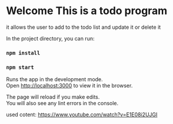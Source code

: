# Welcome This is a todo program
it allows the user to add to the todo list and update it or delete it 

In the project directory, you can run:
### `npm install`
### `npm start`

Runs the app in the development mode.\
Open [http://localhost:3000](http://localhost:3000) to view it in the browser.

The page will reload if you make edits.\
You will also see any lint errors in the console.




used cotent:
https://www.youtube.com/watch?v=E1E08i2UJGI
